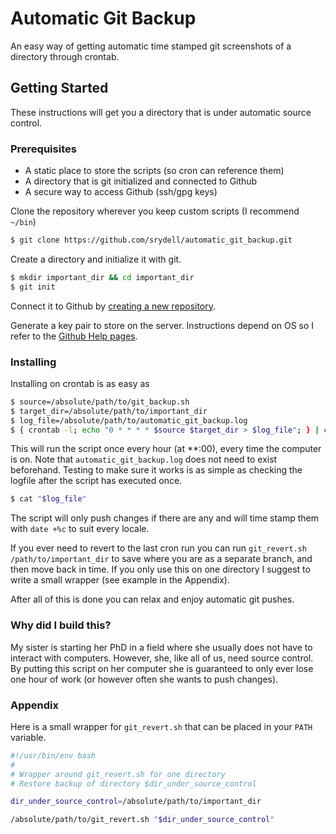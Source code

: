 # Automatic Git Backup #

An easy way of getting automatic time stamped git screenshots of a directory through crontab.

## Getting Started ##

These instructions will get you a directory that is under automatic source control.

### Prerequisites ###

* A static place to store the scripts (so cron can reference them)
* A directory that is git initialized and connected to Github
* A secure way to access Github (ssh/gpg keys)

Clone the repository wherever you keep custom scripts (I recommend `~/bin`)

```bash
$ git clone https://github.com/srydell/automatic_git_backup.git
```

Create a directory and initialize it with git.

```bash
$ mkdir important_dir && cd important_dir
$ git init
```

Connect it to Github by [creating a new repository](https://help.github.com/articles/create-a-repo/).

Generate a key pair to store on the server. Instructions depend on OS so I refer to the [Github Help pages](https://help.github.com/articles/generating-a-new-ssh-key-and-adding-it-to-the-ssh-agent/).

### Installing ###

Installing on crontab is as easy as

```bash
$ source=/absolute/path/to/git_backup.sh
$ target_dir=/absolute/path/to/important_dir
$ log_file=/absolute/path/to/automatic_git_backup.log
$ { crontab -l; echo "0 * * * * $source $target_dir > $log_file"; } | crontab -
```

This will run the script once every hour (at \*\*:00), every time the computer is on. Note that `automatic_git_backup.log` does not need to exist beforehand. Testing to make sure it works is as simple as checking the logfile after the script has executed once.

```bash
$ cat "$log_file"
```

The script will only push changes if there are any and will time stamp them with `date +%c` to suit every locale.

If you ever need to revert to the last cron run you can run `git_revert.sh /path/to/important_dir` to save where you are as a separate branch, and then move back in time. If you only use this on one directory I suggest to write a small wrapper (see example in the Appendix).

After all of this is done you can relax and enjoy automatic git pushes.

### Why did I build this? ###

My sister is starting her PhD in a field where she usually does not have to interact with computers. However, she, like all of us, need source control. By putting this script on her computer she is guaranteed to only ever lose one hour of work (or however often she wants to push changes).

### Appendix ###

Here is a small wrapper for `git_revert.sh` that can be placed in your `PATH` variable.

```bash
#!/usr/bin/env bash
#
# Wrapper around git_revert.sh for one directory
# Restore backup of directory $dir_under_source_control

dir_under_source_control=/absolute/path/to/important_dir

/absolute/path/to/git_revert.sh "$dir_under_source_control"
```
